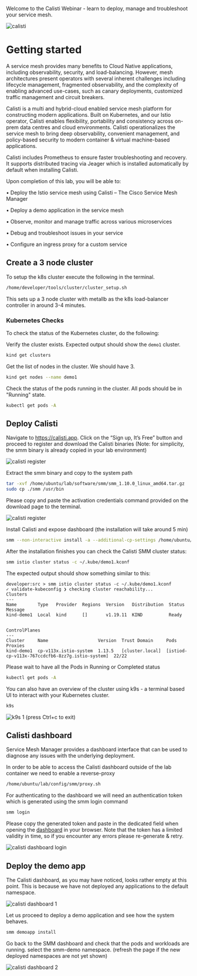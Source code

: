 

Welcome to the Calisti Webinar - learn to deploy, manage and troubleshoot your service mesh.

![calisti](images/1_0.png)

# Getting started

A service mesh provides many benefits to Cloud Native applications, including observability, security, and load-balancing. However, mesh architectures present operators with several inherent challenges including lifecycle management, fragmented observability, and the complexity of enabling advanced use-cases, such as canary deployments, customized traffic management and circuit breakers.

Calisti is a multi and hybrid-cloud enabled service mesh platform for constructing modern applications. Built on Kubernetes, and our Istio operator, Calisti enables flexibility, portability and consistency across on-prem data centres and cloud environments. Calisti operationalizes the service mesh to bring deep observability, convenient management, and policy-based security to modern container & virtual machine-based applications.

Calisti includes Prometheus to ensure faster troubleshooting and recovery. It supports distributed tracing via Jeager which is installed automatically by default when installing Calisti. 

Upon completion of this lab, you will be able to: 

•	Deploy the Istio service mesh using Calisti – The Cisco Service Mesh Manager 

•	Deploy a demo application in the service mesh

•	Observe, monitor and manage traffic across various microservices

•	Debug and troubleshoot issues in your service

•	Configure an ingress proxy for a custom service

## Create a 3 node cluster
To setup the k8s cluster execute the following in the terminal.

```bash
/home/developer/tools/cluster/cluster_setup.sh
```

This sets up a 3 node cluster with metallb as the k8s load-balancer controller in around 3-4 minutes.

### Kubernetes Checks

To check the status of the Kubernetes cluster, do the following:

Verify the cluster exists.  Expected output should show the `demo1` cluster.

```bash
kind get clusters
```
Get the list of nodes in the cluster. We should have 3.

```bash
kind get nodes --name demo1
```

Check the status of the pods running in the cluster.  All pods should be in "Running" state.

```bash
kubectl get pods -A
```


## Deploy Calisti

Navigate to https://calisti.app. Click on the “Sign up, It’s Free” button and proceed to register and download the Calisti binaries (Note: for simplicity, the smm binary is already copied in your lab environment)

![calisti register](images/1_1.png)


Extract the smm binary and copy to the system path
```bash
tar -xvf /home/ubuntu/lab/software/smm/smm_1.10.0_linux_amd64.tar.gz
sudo cp ./smm /usr/bin
```

Please copy and paste the activation credentials command provided on the download page to the terminal.

![calisti register](images/1_2.png)


Install Calisti and expose dashboard (the installation will take around 5 min)
```bash
smm --non-interactive install -a --additional-cp-settings /home/ubuntu/lab/config/smm/enable-dashboard-expose.yaml -c ~/.kube/demo1.kconf
```

After the installation finishes you can check the Calisti SMM cluster status:

```bash
smm istio cluster status -c ~/.kube/demo1.kconf
```

The expected output should show something similar to this:

```
developer:src > smm istio cluster status -c ~/.kube/demo1.kconf
✓ validate-kubeconfig ❯ checking cluster reachability...
Clusters
---
Name        Type   Provider  Regions  Version   Distribution  Status  Message  
kind-demo1  Local  kind      []       v1.19.11  KIND          Ready            


ControlPlanes
---
Cluster     Name                   Version  Trust Domain     Pods                                             Proxies  
kind-demo1  cp-v113x.istio-system  1.13.5   [cluster.local]  [istiod-cp-v113x-767ccdcfb6-8zz7g.istio-system]  22/22 
```

Please wait to have all the Pods in Running or Completed status

```bash
kubectl get pods -A
```

You can also have an overview of the cluster using k9s - a terminal based UI to interact with your Kubernetes cluster.

```bash
k9s
```

![k9s 1](images/k9s_1.png)
(press Ctrl+c to exit)

## Calisti dashboard

Service Mesh Manager provides a dashboard interface that can be used to diagnose any issues with the underlying deployment.

In order to be able to access the Calisti dashboard outside of the lab container we need to enable a reverse-proxy 
```bash
/home/ubuntu/lab/config/smm/proxy.sh
```

For authenticating to the dashboard we will need an authentication token which is generated using the smm login command

```bash
smm login
```

Please copy the generated token and paste in the dedicated field when opening the [dashboard](dashboard) in your browser. Note that the token has a limited validity in time, so if you encounter any errors please re-generate & retry.

![calisti dashboard login](images/dashboard_login.png)

## Deploy the demo app
The Calisti dashboard, as you may have noticed, looks rather empty at this point. This is because we have not deployed any applications to the default namespace. 

![calisti dashboard 1](images/1_3.png)


Let us proceed to deploy a demo application and see how the system behaves.

```bash
smm demoapp install
```

Go back to the SMM dashboard and check that the pods and workloads are running. select the smm-demo namespace. (refresh the page if the new deployed namespaces are not yet shown)

![calisti dashboard 2](images/1_4.png)





